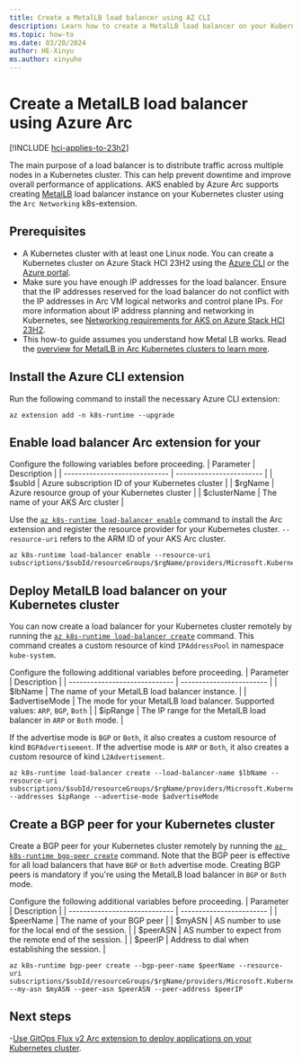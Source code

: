 ```yaml
---
title: Create a MetalLB load balancer using AZ CLI
description: Learn how to create a MetalLB load balancer on your Kubernetes cluster using an Arc extension.
ms.topic: how-to
ms.date: 03/20/2024
author: HE-Xinyu
ms.author: xinyuhe 
---
```


# Create a MetalLB load balancer using Azure Arc

[!INCLUDE [hci-applies-to-23h2](includes/hci-applies-to-23h2.md)]

The main purpose of a load balancer is to distribute traffic across multiple nodes in a Kubernetes cluster. This can help prevent downtime and improve overall performance of applications. AKS enabled by Azure Arc supports creating [MetalLB](https://metallb.universe.tf/) load balancer instance on your Kubernetes cluster using the `Arc Networking` k8s-extension.

## Prerequisites
- A Kubernetes cluster with at least one Linux node. You can create a Kubernetes cluster on Azure Stack HCI 23H2 using the [Azure CLI](aks-create-clusters-cli.md) or the [Azure portal](/aks-create-clusters-portal.md).
- Make sure you have enough IP addresses for the load balancer. Ensure that the IP addresses reserved for the load balancer do not conflict with the IP addresses in Arc VM logical networks and control plane IPs. For more information about IP address planning and networking in Kubernetes, see [Networking requirements for AKS on Azure Stack HCI 23H2](aks-hci-network-system-requirements.md).
- This how-to guide assumes you understand how Metal LB works. Read the [overview for MetalLB in Arc Kubernetes clusters to learn more](/load-balancer-overview.md).


## Install the Azure CLI extension
Run the following command to install the necessary Azure CLI extension:
```azurecli
az extension add -n k8s-runtime --upgrade
```

## Enable load balancer Arc extension for your 

Configure the following variables before proceeding.
| Parameter                      | Description             | 
| ----------------------------- | ------------------------ |
| $subId    | Azure subscription ID of your Kubernetes cluster |
| $rgName | Azure resource group of your Kubernetes cluster |
| $clusterName | The name of your AKS Arc cluster |

Use the [`az k8s-runtime load-balancer enable`](/cli/azure/k8s-runtime/load-balancer?view=azure-cli-latest#az-k8s-runtime-load-balancer-enable) command to install the Arc extension and register the resource provider for your Kubernetes cluster. `--resource-uri` refers to the ARM ID of your AKS Arc cluster.

```azurecli
az k8s-runtime load-balancer enable --resource-uri subscriptions/$subId/resourceGroups/$rgName/providers/Microsoft.Kubernetes/connectedClusters/$clusterName
```

## Deploy MetalLB load balancer on your Kubernetes cluster
You can now create a load balancer for your Kubernetes cluster remotely by running the [`az k8s-runtime load-balancer create`](/cli/azure/k8s-runtime/load-balancer?view=azure-cli-latest#az-k8s-runtime-load-balancer-create) command. This command creates a custom resource of kind `IPAddressPool` in namespace `kube-system`. 

Configure the following additional variables before proceeding.
| Parameter                      | Description             | 
| ----------------------------- | ------------------------ |
| $lbName    | The name of your MetalLB load balancer instance. |
| $advertiseMode | The mode for your MetalLB load balancer. Supported values: `ARP`, `BGP`, `Both` |
| $ipRange | The IP range for the MetalLB load balancer in `ARP` or `Both` mode. |

If the advertise mode is `BGP` or `Both`, it also creates a custom resource of kind `BGPAdvertisement`. If the advertise mode is `ARP` or `Both`, it also creates a custom resource of kind `L2Advertisement`.

```azurecli
az k8s-runtime load-balancer create --load-balancer-name $lbName --resource-uri subscriptions/$subId/resourceGroups/$rgName/providers/Microsoft.Kubernetes/connectedClusters/$clusterName --addresses $ipRange --advertise-mode $advertiseMode
```

## Create a BGP peer for your Kubernetes cluster
Create a BGP peer for your Kubernetes cluster remotely by running the [`az k8s-runtime bgp-peer create`](/cli/azure/k8s-runtime/bgp-peer?view=azure-cli-latest#az-k8s-runtime-bgp-peer-create) command. Note that the BGP peer is effective for all load balancers that have `BGP` or `Both` advertise mode. Creating BGP peers is mandatory if you're using the MetalLB load balancer in `BGP` or `Both` mode.

Configure the following additional variables before proceeding.
| Parameter                      | Description             | 
| ----------------------------- | ------------------------ |
| $peerName | The name of your BGP peer |
| $myASN | AS number to use for the local end of the session. |
| $peerASN | AS number to expect from the remote end of the session. |
| $peerIP | Address to dial when establishing the session. |

```azurecli
az k8s-runtime bgp-peer create --bgp-peer-name $peerName --resource-uri subscriptions/$subId/resourceGroups/$rgName/providers/Microsoft.Kubernetes/connectedClusters/$clusterName --my-asn $myASN --peer-asn $peerASN --peer-address $peerIP
```

## Next steps
-[Use GitOps Flux v2 Arc extension to deploy applications on your Kubernetes cluster](/azure/azure-arc/kubernetes/monitor-gitops-flux-2).

